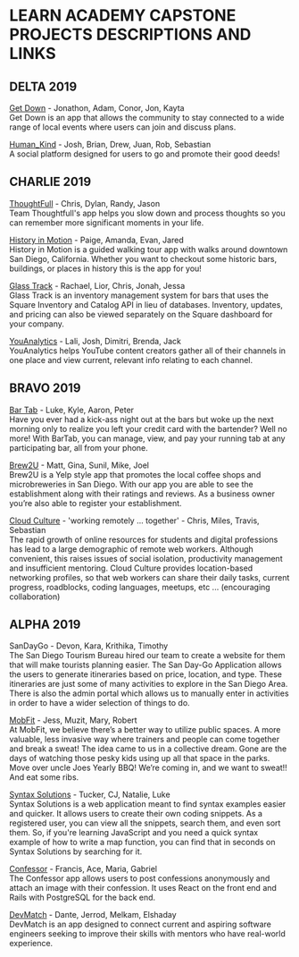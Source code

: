 # LEARN ACADEMY CAPSTONE PROJECTS DESCRIPTIONS AND LINKS

## DELTA 2019
[Get Down](https://quiet-peak-08707.herokuapp.com/) - Jonathon, Adam, Conor, Jon, Kayta <br />
Get Down is an app that allows the community to stay connected to a wide range of local events where users can join and discuss plans.

[Human_Kind](http://cryptic-crag-66013.herokuapp.com/) - Josh, Brian, Drew, Juan, Rob, Sebastian <br />
A social platform designed for users to go and promote their good deeds!

## CHARLIE 2019

[ThoughtFull](https://nameless-oasis-66768.herokuapp.com/) - Chris, Dylan, Randy, Jason <br />
Team Thoughtfull's app helps you slow down and process thoughts so you can remember more significant moments in your life.

[History in Motion](https://radiant-bastion-26413.herokuapp.com/) - Paige, Amanda, Evan, Jared <br />
History in Motion is a guided walking tour app with walks around downtown San Diego, California. Whether you want to checkout some historic bars, buildings, or places in history this is the app for you!


[Glass Track](https://guarded-garden-91447.herokuapp.com/) - Rachael, Lior, Chris, Jonah, Jessa <br />
Glass Track is an inventory management system for bars that uses the Square Inventory and Catalog API in lieu of databases. Inventory, updates, and pricing can also be viewed separately on the Square dashboard for your company.

[YouAnalytics](https://immense-sierra-25184.herokuapp.com/) - Lali, Josh, Dimitri, Brenda, Jack <br />
YouAnalytics helps YouTube content creators gather all of their channels in one place and view current, relevant info relating to each channel.

## BRAVO 2019

[Bar Tab](https://stark-citadel-11929.herokuapp.com/) - Luke, Kyle, Aaron, Peter <br />
Have you ever had a kick-ass night out at the bars but woke up the next morning only to realize you left your credit card with the bartender? Well no more! With BarTab, you can manage, view, and pay your running tab at any participating bar, all from your phone.

[Brew2U](https://shrouded-gorge-53412.herokuapp.com/) - Matt, Gina, Sunil, Mike, Joel <br />
Brew2U is a Yelp style app that promotes the local coffee shops and microbreweries in San Diego. With our app you are able to see the establishment along with their ratings and reviews. As a business owner you’re also able to register your establishment.

[Cloud Culture](https://shrouded-sea-28469.herokuapp.com/) -  'working remotely ... together' - Chris, Miles, Travis, Sebastian <br />
The rapid growth of online resources for students and digital professions has lead to a large demographic of remote web workers. Although convenient, this raises issues of social isolation, productivity management and insufficient mentoring. Cloud Culture provides location-based networking profiles, so that web workers can share their daily tasks, current progress, roadblocks, coding languages, meetups, etc ... (encouraging collaboration)

## ALPHA 2019

SanDayGo - Devon, Kara, Krithika, Timothy <br />
The San Diego Tourism Bureau hired our team to create a website for them that will make tourists planning easier. The San Day-Go Application allows the users to generate itineraries based on price, location, and type. These itineraries are just some of many activities to explore in the San Diego Area.  There is also the admin portal which allows us to manually enter in activities in order to have a wider selection of things to do.

[MobFit](https://fierce-dusk-91597.herokuapp.com/) - Jess, Muzit, Mary, Robert <br />
At MobFit, we believe there’s a better way to utilize public spaces. A more valuable, less invasive way where trainers and people can come together and break a sweat! The idea came to us in a collective dream. Gone are the days of watching those pesky kids using up all that space in the parks. Move over uncle Joes Yearly BBQ! We’re coming in, and we want to sweat!! And eat some ribs.

[Syntax Solutions](http://glacial-chamber-74968.herokuapp.com) - Tucker, CJ, Natalie, Luke <br />
Syntax Solutions is a web application meant to find syntax examples easier and quicker. It allows users to create their own coding snippets. As a registered user, you can view all the snippets, search them, and even sort them. So, if you're learning JavaScript and you need a quick syntax example of how to write a map function, you can find that in seconds on Syntax Solutions by searching for it.

[Confessor](https://blooming-shore-45501.herokuapp.com/) - Francis, Ace, Maria, Gabriel <br />
The Confessor app allows users to post confessions anonymously and attach an image with their confession. It uses React on the front end and Rails with PostgreSQL for the back end.


[DevMatch](https://limitless-depths-51712.herokuapp.com/) - Dante, Jerrod, Melkam, Elshaday <br />
DevMatch is an app designed to connect current and aspiring software engineers seeking to improve their skills with mentors who have real-world experience.
